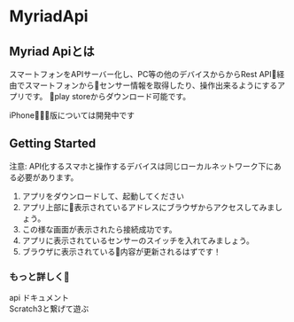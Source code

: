 # MyriadApi

## Myriad Apiとは
スマートフォンをAPIサーバー化し、PC等の他のデバイスからからRest API経由でスマートフォンからセンサー情報を取得したり、操作出来るようにするアプリです。
  
play storeからダウンロード可能です。
  
iPhone版については開発中です

## Getting Started

注意: API化するスマホと操作するデバイスは同じローカルネットワーク下にある必要があります。

1. アプリをダウンロードして、起動してください
1. アプリ上部に表示されているアドレスにブラウザからアクセスしてみましょう。
1. この様な画面が表示されたら接続成功です。
1. アプリに表示されているセンサーのスイッチを入れてみましょう。  
1. ブラウザに表示されている内容が更新されるはずです！

###  もっと詳しく
api ドキュメント  
Scratch3と繋げて遊ぶ  
